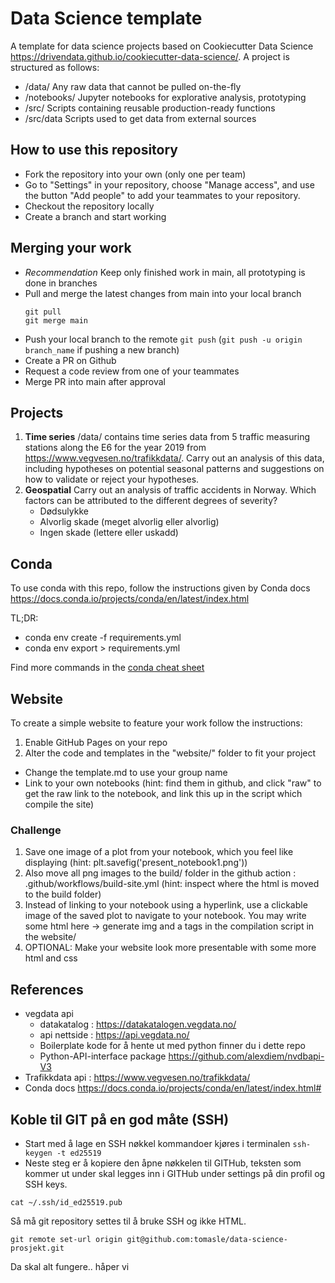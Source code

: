 # Data Science template

A template for data science projects based on Cookiecutter Data Science https://drivendata.github.io/cookiecutter-data-science/. A project is structured as follows:

- /data/ Any raw data that cannot be pulled on-the-fly
- /notebooks/ Jupyter notebooks for explorative analysis, prototyping
- /src/ Scripts containing reusable production-ready functions
- /src/data Scripts used to get data from external sources

## How to use this repository

- Fork the repository into your own (only one per team)
- Go to "Settings" in your repository, choose "Manage access", and use the button "Add people" to add your teammates to your repository.
- Checkout the repository locally
- Create a branch and start working

## Merging your work

- *Recommendation* Keep only finished work in main, all prototyping is done in branches
- Pull and merge the latest changes from main into your local branch
  ```
  git pull
  git merge main
  ```
- Push your local branch to the remote
  `git push` (`git push -u origin branch_name` if pushing a new branch)
- Create a PR on Github
- Request a code review from one of your teammates
- Merge PR into main after approval

## Projects

1. **Time series** /data/ contains time series data from 5 traffic measuring stations along the E6 for the year 2019 from https://www.vegvesen.no/trafikkdata/. Carry out an analysis of this data, including hypotheses on potential seasonal patterns and suggestions on how to validate or reject your hypotheses.
2. **Geospatial** Carry out an analysis of traffic accidents in Norway. Which factors can be attributed to the different degrees of severity?
    - Dødsulykke
    - Alvorlig skade (meget alvorlig eller alvorlig)
    - Ingen skade (lettere eller uskadd)

## Conda

To use conda with this repo, follow the instructions given by Conda docs https://docs.conda.io/projects/conda/en/latest/index.html

TL;DR:
- conda env create -f requirements.yml
- conda env export > requirements.yml

Find more commands in the [conda cheat sheet](https://docs.conda.io/projects/conda/en/4.6.0/_downloads/52a95608c49671267e40c689e0bc00ca/conda-cheatsheet.pdf)

## Website

To create a simple website to feature your work follow the instructions:
1. Enable GitHub Pages on your repo
2. Alter the code and templates in the "website/" folder to fit your project
  * Change the template.md to use your group name
  * Link to your own notebooks (hint: find them in github, and click "raw" to get the raw link to the notebook, and link this up in the script which compile the site)

### Challenge
1. Save one image of a plot from your notebook, which you feel like displaying (hint: plt.savefig('present_notebook1.png'))
2. Also move all png images to the build/ folder in the github action : .github/workflows/build-site.yml (hint: inspect where the html is moved to the build folder) 
3. Instead of linking to your notebook using a hyperlink, use a clickable image of the saved plot to navigate to your notebook. You may write some html here -> generate img and a tags in the compilation script in the website/
4. OPTIONAL: Make your website look more presentable with some more html and css

## References
- vegdata api
  * datakatalog : https://datakatalogen.vegdata.no/
  * api nettside : https://api.vegdata.no/
  * Boilerplate kode for å hente ut med python finner du i dette repo
  * Python-API-interface package https://github.com/alexdiem/nvdbapi-V3
- Trafikkdata api : https://www.vegvesen.no/trafikkdata/
- Conda docs https://docs.conda.io/projects/conda/en/latest/index.html#

## Koble til GIT på en god måte (SSH)

- Start med å lage en SSH nøkkel kommandoer kjøres i terminalen
``
ssh-keygen -t ed25519
`` 
- Neste steg er å kopiere den åpne nøkkelen til GITHub, teksten som kommer ut under skal legges inn i GITHub under settings på din profil og SSH keys.

``
cat ~/.ssh/id_ed25519.pub
``
 

Så må git repository settes til å bruke SSH og ikke HTML. 

``
git remote set-url origin git@github.com:tomasle/data-science-prosjekt.git
``

Da skal alt fungere.. håper vi
